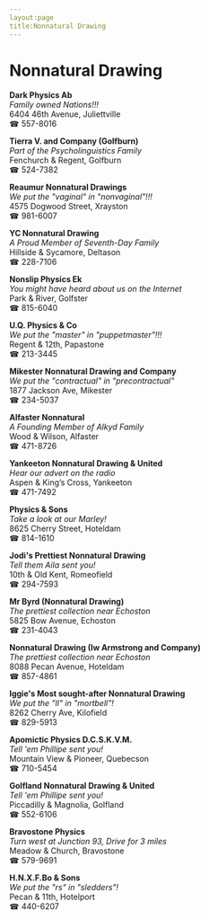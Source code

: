 ```yaml
---
layout:page
title:Nonnatural Drawing
---
```

# Nonnatural Drawing

**Dark Physics Ab**  
_Family owned Nations!!!_  
6404 46th Avenue, Juliettville  
☎ 557-8016



**Tierra V. and Company (Golfburn)**  
_Part of the Psycholinguistics Family_  
Fenchurch & Regent, Golfburn  
☎ 524-7382



**Reaumur Nonnatural Drawings**  
_We put the "vaginal" in "nonvaginal"!!!_  
4575 Dogwood Street, Xrayston  
☎ 981-6007



**YC Nonnatural Drawing**  
_A Proud Member of Seventh-Day Family_  
Hillside & Sycamore, Deltason  
☎ 228-7106



**Nonslip Physics Ek**  
_You might have heard about us on the Internet_  
Park & River, Golfster  
☎ 815-6040



**U.Q. Physics & Co**  
_We put the "master" in "puppetmaster"!!!_  
Regent & 12th, Papastone  
☎ 213-3445



**Mikester Nonnatural Drawing and Company**  
_We put the "contractual" in "precontractual"_  
1877 Jackson Ave, Mikester  
☎ 234-5037



**Alfaster Nonnatural**  
_A Founding Member of Alkyd Family_  
Wood & Wilson, Alfaster  
☎ 471-8726



**Yankeeton Nonnatural Drawing & United**  
_Hear our advert on the radio_  
Aspen & King’s Cross, Yankeeton  
☎ 471-7492



**Physics & Sons**  
_Take a look at our Marley!_  
8625 Cherry Street, Hoteldam  
☎ 814-1610



**Jodi's Prettiest Nonnatural Drawing**  
_Tell them Aila sent you!_  
10th & Old Kent, Romeofield  
☎ 294-7593



**Mr Byrd (Nonnatural Drawing)**  
_The prettiest collection near Echoston_  
5825 Bow Avenue, Echoston  
☎ 231-4043



**Nonnatural Drawing (Iw Armstrong and Company)**  
_The prettiest collection near Echoston_  
8088 Pecan Avenue, Hoteldam  
☎ 857-4861



**Iggie's Most sought-after Nonnatural Drawing**  
_We put the "ll" in "mortbell"!_  
8262 Cherry Ave, Kilofield  
☎ 829-5913



**Apomictic Physics D.C.S.K.V.M.**  
_Tell 'em Phillipe sent you!_  
Mountain View & Pioneer, Quebecson  
☎ 710-5454



**Golfland Nonnatural Drawing & United**  
_Tell 'em Phillipe sent you!_  
Piccadilly & Magnolia, Golfland  
☎ 552-6106



**Bravostone Physics**  
_Turn west at Junction 93, Drive for 3 miles_  
Meadow & Church, Bravostone  
☎ 579-9691



**H.N.X.F.Bo & Sons**  
_We put the "rs" in "sledders"!_  
Pecan & 11th, Hotelport  
☎ 440-6207



